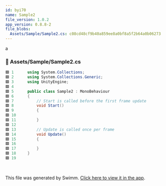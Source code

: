 ```yaml
---
id: byi70
name: Sample2
file_version: 1.0.2
app_version: 0.8.8-2
file_blobs:
  Assets/Sample/Sample2.cs: c08cd48cf9b40a859ee8a0bf8a5f2b64a0b06273
---
```


a
<!-- NOTE-swimm-snippet: the lines below link your snippet to Swimm -->
### 📄 Assets/Sample/Sample2.cs
```c#
🟩 1      using System.Collections;
🟩 2      using System.Collections.Generic;
🟩 3      using UnityEngine;
🟩 4      
🟩 5      public class Sample2 : MonoBehaviour
🟩 6      {
🟩 7          // Start is called before the first frame update
🟩 8          void Start()
🟩 9          {
🟩 10             
🟩 11         }
🟩 12     
🟩 13         // Update is called once per frame
🟩 14         void Update()
🟩 15         {
🟩 16             
🟩 17         }
🟩 18     }
🟩 19     
```

<br/>

This file was generated by Swimm. [Click here to view it in the app](https://app.swimm.io/repos/Z2l0aHViJTNBJTNBdW5pdHktZ2l0aHViLWFjdGlvbi1leGFtcGxlJTNBJTNBdHJlZW5vZC1rYXlh/docs/byi70).